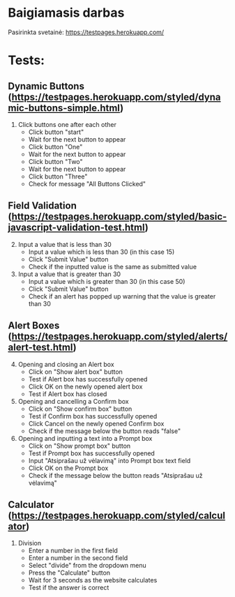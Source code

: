 # Baigiamasis darbas
Pasirinkta svetainė: https://testpages.herokuapp.com/

# Tests:
## Dynamic Buttons (https://testpages.herokuapp.com/styled/dynamic-buttons-simple.html)
1. Click buttons one after each other
    * Click button "start"
    * Wait for the next button to appear
    * Click button "One"
    * Wait for the next button to appear
    * Click button "Two"
    * Wait for the next button to appear
    * Click button "Three"
    * Check for message "All Buttons Clicked"

## Field Validation (https://testpages.herokuapp.com/styled/basic-javascript-validation-test.html)
2. Input a value that is less than 30
    * Input a value which is less than 30 (in this case 15)
    * Click "Submit Value" button
    * Check if the inputted value is the same as submitted value
3. Input a value that is greater than 30
    * Input a value which is greater than 30 (in this case 50)
    * Click "Submit Value" button
    * Check if an alert has popped up warning that the value is greater than 30

## Alert Boxes (https://testpages.herokuapp.com/styled/alerts/alert-test.html)
4. Opening and closing an Alert box
    * Click on "Show alert box" button
    * Test if Alert box has successfully opened
    * Click OK on the newly opened alert box
    * Test if Alert box has closed
5. Opening and cancelling a Confirm box
    * Click on "Show confirm box" button
    * Test if Confirm box has successfully opened
    * Click Cancel on the newly opened Confirm box
    * Check if the message below the button reads "false"
6. Opening and inputting a text into a Prompt box
    * Click on "Show prompt box" button
    * Test if Prompt box has successfully opened
    * Input "Atsiprašau už vėlavimą" into Prompt box text field
    * Click OK on the Prompt box
    * Check if the message below the button reads "Atsiprašau už vėlavimą"

## Calculator (https://testpages.herokuapp.com/styled/calculator)
1. Division
    * Enter a number in the first field
    * Enter a number in the second field
    * Select "divide" from the dropdown menu
    * Press the "Calculate" button
    * Wait for 3 seconds as the website calculates
    * Test if the answer is correct
